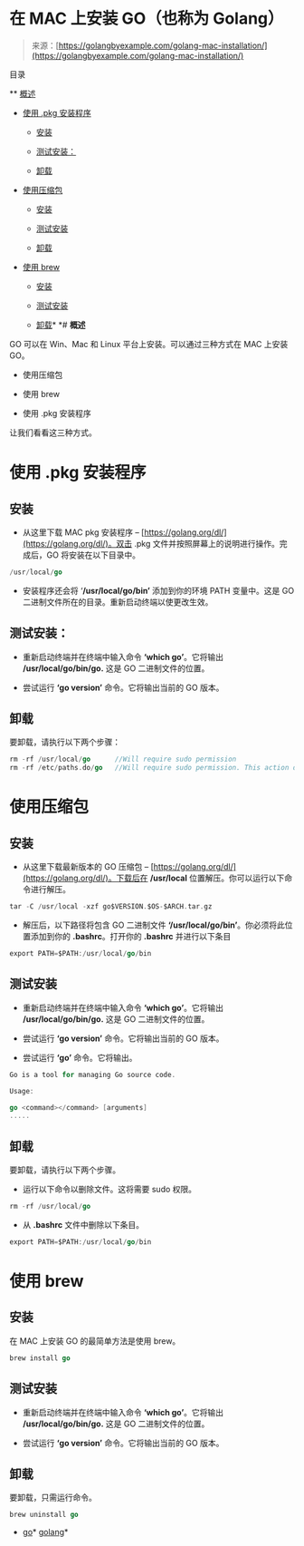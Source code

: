 <!--yml

类别：未分类

日期：2024-10-13 06:11:33

-->

# 在 MAC 上安装 GO（也称为 Golang）

> 来源：[https://golangbyexample.com/golang-mac-installation/](https://golangbyexample.com/golang-mac-installation/)

目录

**   [概述](#Overview "Overview")

+   [使用 .pkg 安装程序](#Using_pkg_installer "Using .pkg installer")

    +   [安装](#Install "Install")

    +   [测试安装：](#Test_Installation "Test Installation:")

    +   [卸载](#Uninstall "Uninstall")

+   [使用压缩包](#Using_archive "Using archive")

    +   [安装](#Install-2 "Install")

    +   [测试安装](#Test_Installation-2 "Test Installation")

    +   [卸载](#Uninstall-2 "Uninstall")

+   [使用 brew](#Using_brew "Using brew")

    +   [安装](#Install-3 "Install")

    +   [测试安装](#Test_Installation-3 "Test Installation")

    +   [卸载](#Uninstall-3 "Uninstall")*  *# **概述**

GO 可以在 Win、Mac 和 Linux 平台上安装。可以通过三种方式在 MAC 上安装 GO。

+   使用压缩包

+   使用 brew

+   使用 .pkg 安装程序

让我们看看这三种方式。

# **使用 .pkg 安装程序**

## **安装**

+   从这里下载 MAC pkg 安装程序 – [https://golang.org/dl/](https://golang.org/dl/)。双击 .pkg 文件并按照屏幕上的说明进行操作。完成后，GO 将安装在以下目录中。

```go
/usr/local/go
```

+   安装程序还会将 ‘**/usr/local/go/bin’** 添加到你的环境 PATH 变量中。这是 GO 二进制文件所在的目录。重新启动终端以使更改生效。

## **测试安装：**

+   重新启动终端并在终端中输入命令 **‘which go’**。它将输出 **/usr/local/go/bin/go.** 这是 GO 二进制文件的位置。

+   尝试运行 **‘go version’** 命令。它将输出当前的 GO 版本。

## **卸载**

要卸载，请执行以下两个步骤：

```go
rm -rf /usr/local/go      //Will require sudo permission
rm -rf /etc/paths.do/go   //Will require sudo permission. This action deletes will remove /usr/local/go/bin from PATH env
```

# **使用压缩包**

## **安装**

+   从这里下载最新版本的 GO 压缩包 – [https://golang.org/dl/](https://golang.org/dl/)。下载后在 **/usr/local** 位置解压。你可以运行以下命令进行解压。

```go
tar -C /usr/local -xzf go$VERSION.$OS-$ARCH.tar.gz
```

+   解压后，以下路径将包含 GO 二进制文件 **‘/usr/local/go/bin’**。你必须将此位置添加到你的 **.bashrc**。打开你的 **.bashrc** 并进行以下条目

```go
export PATH=$PATH:/usr/local/go/bin
```

## **测试安装**

+   重新启动终端并在终端中输入命令 **‘which go’**。它将输出 **/usr/local/go/bin/go.** 这是 GO 二进制文件的位置。

+   尝试运行 **‘go version’** 命令。它将输出当前的 GO 版本。

+   尝试运行 **‘go’** 命令。它将输出。

```go
Go is a tool for managing Go source code.

Usage:

go <command></command> [arguments]
.....
```

## **卸载**

要卸载，请执行以下两个步骤。

+   运行以下命令以删除文件。这将需要 sudo 权限。

```go
rm -rf /usr/local/go 
```

+   从 **.bashrc** 文件中删除以下条目。

```go
export PATH=$PATH:/usr/local/go/bin
```

# **使用 brew**

## **安装**

在 MAC 上安装 GO 的最简单方法是使用 brew。

```go
brew install go
```

## **测试安装**

+   重新启动终端并在终端中输入命令 **‘which go’**。它将输出 **/usr/local/go/bin/go.** 这是 GO 二进制文件的位置。

+   尝试运行 **‘go version’** 命令。它将输出当前的 GO 版本。

## **卸载**

要卸载，只需运行命令。

```go
brew uninstall go
```

+   [go](https://golangbyexample.com/tag/go/)*   [golang](https://golangbyexample.com/tag/golang/)*
